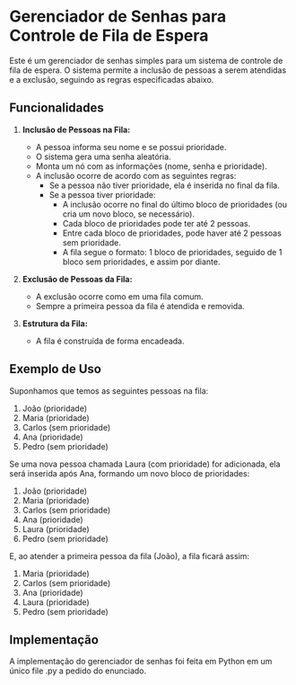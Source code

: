 # Gerenciador de Senhas para Controle de Fila de Espera

Este é um gerenciador de senhas simples para um sistema de controle de fila de espera. O sistema permite a inclusão de pessoas a serem atendidas e a exclusão, seguindo as regras especificadas abaixo.

## Funcionalidades

1. **Inclusão de Pessoas na Fila:**
   - A pessoa informa seu nome e se possui prioridade.
   - O sistema gera uma senha aleatória.
   - Monta um nó com as informações (nome, senha e prioridade).
   - A inclusão ocorre de acordo com as seguintes regras:
     - Se a pessoa não tiver prioridade, ela é inserida no final da fila.
     - Se a pessoa tiver prioridade:
       - A inclusão ocorre no final do último bloco de prioridades (ou cria um novo bloco, se necessário).
       - Cada bloco de prioridades pode ter até 2 pessoas.
       - Entre cada bloco de prioridades, pode haver até 2 pessoas sem prioridade.
       - A fila segue o formato: 1 bloco de prioridades, seguido de 1 bloco sem prioridades, e assim por diante.

2. **Exclusão de Pessoas da Fila:**
   - A exclusão ocorre como em uma fila comum.
   - Sempre a primeira pessoa da fila é atendida e removida.

3. **Estrutura da Fila:**
   - A fila é construída de forma encadeada.

## Exemplo de Uso

Suponhamos que temos as seguintes pessoas na fila:

1. João (prioridade)
2. Maria (prioridade)
3. Carlos (sem prioridade)
4. Ana (prioridade)
5. Pedro (sem prioridade)

Se uma nova pessoa chamada Laura (com prioridade) for adicionada, ela será inserida após Ana, formando um novo bloco de prioridades:

1. João (prioridade)
2. Maria (prioridade)
3. Carlos (sem prioridade)
4. Ana (prioridade)
5. Laura (prioridade)
6. Pedro (sem prioridade)

E, ao atender a primeira pessoa da fila (João), a fila ficará assim:

1. Maria (prioridade)
2. Carlos (sem prioridade)
3. Ana (prioridade)
4. Laura (prioridade)
5. Pedro (sem prioridade)

## Implementação

A implementação do gerenciador de senhas foi feita em Python em um único file .py a pedido do enunciado.
